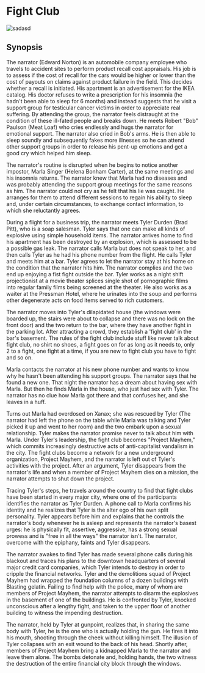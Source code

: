 # Fight Club
![sadasd](https://movieswithaplottwist.com/wp-content/uploads/2016/03/fight-club.25541.jpg)
## Synopsis
The narrator (Edward Norton) is an automobile company employee who travels to accident sites to perform product recall cost appraisals. His job is to assess if the cost of recall for the cars would be higher or lower than the cost of payouts on claims against product failure in the field. This decides whether a recall is initiated. His apartment is an advertisement for the IKEA catalog. His doctor refuses to write a prescription for his insomnia (he hadn't been able to sleep for 6 months) and instead suggests that he visit a support group for testicular cancer victims in order to appreciate real suffering. By attending the group, the narrator feels distraught at the condition of these ill-fated people and breaks down. He meets Robert "Bob" Paulson (Meat Loaf) who cries endlessly and hugs the narrator for emotional support. The narrator also cried in Bob's arms. He is then able to sleep soundly and subsequently fakes more illnesses so he can attend other support groups in order to release his pent-up emotions and get a good cry which helped him sleep.

The narrator's routine is disrupted when he begins to notice another impostor, Marla Singer (Helena Bonham Carter), at the same meetings and his insomnia returns. The narrator knew that Marla had no diseases and was probably attending the support group meetings for the same reasons as him. The narrator could not cry as he felt that his lie was caught. He arranges for them to attend different sessions to regain his ability to sleep and, under certain circumstances, to exchange contact information, to which she reluctantly agrees.

During a flight for a business trip, the narrator meets Tyler Durden (Brad Pitt), who is a soap salesman. Tyler says that one can make all kinds of explosive using simple household items. The narrator arrives home to find his apartment has been destroyed by an explosion, which is assessed to be a possible gas leak. The narrator calls Marla but does not speak to her, and then calls Tyler as he had his phone number from the flight. He calls Tyler and meets him at a bar. Tyler agrees to let the narrator stay at his home on the condition that the narrator hits him. The narrator complies and the two end up enjoying a fist fight outside the bar. Tyler works as a night shift projectionist at a movie theater splices single shot of pornographic films into regular family films being screened at the theater. He also works as a waiter at the Pressman Hotel, where he urinates into the soup and performs other degenerate acts on food items served to rich customers.

The narrator moves into Tyler's dilapidated house (the windows were boarded up, the stairs were about to collapse and there was no lock on the front door) and the two return to the bar, where they have another fight in the parking lot. After attracting a crowd, they establish a 'fight club' in the bar's basement. The rules of the fight club include stuff like never talk about fight club, no shirt no shoes, a fight goes on for as long as it needs to, only 2 to a fight, one fight at a time, if you are new to fight club you have to fight and so on.

Marla contacts the narrator at his new phone number and wants to know why he hasn't been attending his support groups. The narrator says that he found a new one. That night the narrator has a dream about having sex with Marla. But then he finds Marla in the house, who just had sex with Tyler. The narrator has no clue how Marla got there and that confuses her, and she leaves in a huff.

Turns out Marla had overdosed on Xanax; she was rescued by Tyler (The narrator had left the phone on the table while Marla was talking and Tyler picked it up and went to her room) and the two embark upon a sexual relationship. Tyler makes the narrator promise never to talk about him with Marla. Under Tyler's leadership, the fight club becomes "Project Mayhem," which commits increasingly destructive acts of anti-capitalist vandalism in the city. The fight clubs become a network for a new underground organization, Project Mayhem, and the narrator is left out of Tyler's activities with the project. After an argument, Tyler disappears from the narrator's life and when a member of Project Mayhem dies on a mission, the narrator attempts to shut down the project.

Tracing Tyler's steps, he travels around the country to find that fight clubs have been started in every major city, where one of the participants identifies the narrator as Tyler Durden. A phone call to Marla confirms his identity and he realizes that Tyler is the alter ego of his own split personality. Tyler appears before him and explains that he controls the narrator's body whenever he is asleep and represents the narrator's basest urges: he is physically fit, assertive, aggressive, has a strong sexual prowess and is "free in all the ways" the narrator isn't. The narrator, overcome with the epiphany, faints and Tyler disappears.

The narrator awakes to find Tyler has made several phone calls during his blackout and traces his plans to the downtown headquarters of several major credit card companies, which Tyler intends to destroy in order to cripple the financial networks. Tyler and the demolitions squad of Project Mayhem had wrapped the foundation columns of a dozen buildings with Blasting gelatin. Failing to find help with the police, many of whom are members of Project Mayhem, the narrator attempts to disarm the explosives in the basement of one of the buildings. He is confronted by Tyler, knocked unconscious after a lengthy fight, and taken to the upper floor of another building to witness the impending destruction.

The narrator, held by Tyler at gunpoint, realizes that, in sharing the same body with Tyler, he is the one who is actually holding the gun. He fires it into his mouth, shooting through the cheek without killing himself. The illusion of Tyler collapses with an exit wound to the back of his head. Shortly after, members of Project Mayhem bring a kidnapped Marla to the narrator and leave them alone. The bombs detonate and, holding hands, the two witness the destruction of the entire financial city block through the windows.
